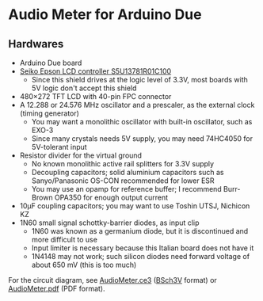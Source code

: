Audio Meter for Arduino Due
===========================

Hardwares
---------

* Arduino Due board
* [Seiko Epson LCD controller S5U13781R01C100][1]
  * Since this shield drives at the logic level of 3.3V, most boards with 5V logic don't accept this shield
* 480×272 TFT LCD with 40-pin FPC connector
* A 12.288 or 24.576 MHz oscillator and a prescaler, as the external clock (timing generator)
  * You may want a monolithic oscillator with built-in oscillator, such as EXO-3
  * Since many crystals needs 5V supply, you may need 74HC4050 for 5V-tolerant input
* Resistor divider for the virtual ground
  * No known monolithic active rail splitters for 3.3V supply
  * Decoupling capacitors; solid aluminium capacitors such as Sanyo/Panasonic OS-CON recommended for lower ESR
  * You may use an opamp for reference buffer; I recommend Burr-Brown OPA350 for enough output current
* 10μF coupling capacitors; you may want to use Toshin UTSJ, Nichicon KZ
* 1N60 small signal schottky-barrier diodes, as input clip
  * 1N60 was known as a germanium diode, but it is discontinued and more difficult to use
  * Input limiter is necessary because this Italian board does not have it
  * 1N4148 may not work; such silicon diodes need forward voltage of about 650 mV (this is too much)

For the circuit diagram, see [AudioMeter.ce3](./AudioMeter.ce3) ([BSch3V][2] format)
or [AudioMeter.pdf](./AudioMeter.pdf) (PDF format).

[1]: http://vdc.epson.com/index.php?option=com_docman&task=cat_view&gid=345&Itemid=435
[2]: http://www.suigyodo.com/online/e/
